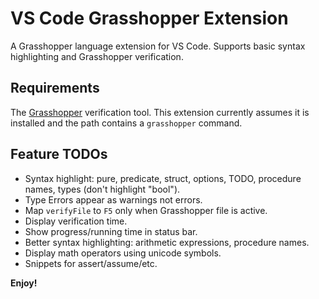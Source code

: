 # VS Code Grasshopper Extension

A Grasshopper language extension for VS Code. Supports basic syntax highlighting and Grasshopper verification.

<!-- ## Features

Describe specific features of your extension including screenshots of your extension in action. Image paths are relative to this README file.

For example if there is an image subfolder under your extension project workspace:

\!\[feature X\]\(images/feature-x.png\)

> Tip: Many popular extensions utilize animations. This is an excellent way to show off your extension! We recommend short, focused animations that are easy to follow. -->

## Requirements

The [Grasshopper](https://github.com/wies/grasshopper/) verification tool.
This extension currently assumes it is installed and the path contains a `grasshopper` command.


## Feature TODOs

* Syntax highlight: pure, predicate, struct, options, TODO, procedure names, types (don't highlight "bool").
* Type Errors appear as warnings not errors.
* Map `verifyFile` to `F5` only when Grasshopper file is active.
* Display verification time.
* Show progress/running time in status bar.
* Better syntax highlighting: arithmetic expressions, procedure names.
* Display math operators using unicode symbols.
* Snippets for assert/assume/etc.

<!-- ## Extension Settings

Include if your extension adds any VS Code settings through the `contributes.configuration` extension point.

For example:

This extension contributes the following settings:

* `myExtension.enable`: enable/disable this extension
* `myExtension.thing`: set to `blah` to do something

## Known Issues

Calling out known issues can help limit users opening duplicate issues against your extension.

## Release Notes

Users appreciate release notes as you update your extension.

### 1.0.0

Initial release of ...

### 1.0.1

Fixed issue #.

### 1.1.0

Added features X, Y, and Z. -->

**Enjoy!**

